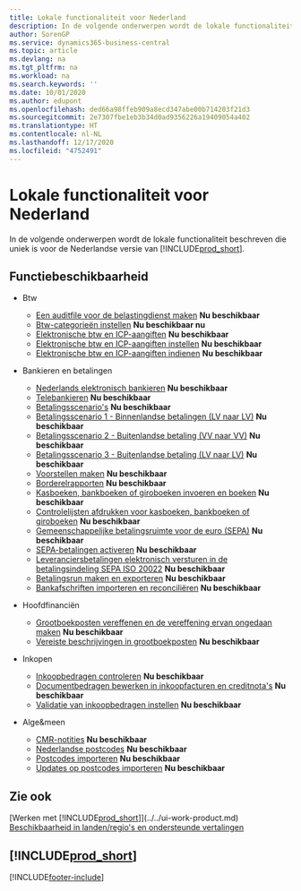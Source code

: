 ```yaml
---
title: Lokale functionaliteit voor Nederland
description: In de volgende onderwerpen wordt de lokale functionaliteit in de Nederlandse versie van Business Central beschreven.
author: SorenGP
ms.service: dynamics365-business-central
ms.topic: article
ms.devlang: na
ms.tgt_pltfrm: na
ms.workload: na
ms.search.keywords: ''
ms.date: 10/01/2020
ms.author: edupont
ms.openlocfilehash: ded66a98ffeb909a8ecd347abe00b714203f21d3
ms.sourcegitcommit: 2e7307fbe1eb3b34d0ad9356226a19409054a402
ms.translationtype: HT
ms.contentlocale: nl-NL
ms.lasthandoff: 12/17/2020
ms.locfileid: "4752491"
---
```

# <a name="netherlands-local-functionality"></a>Lokale functionaliteit voor Nederland

In de volgende onderwerpen wordt de lokale functionaliteit beschreven die uniek is voor de Nederlandse versie van [!INCLUDE[prod_short](../../includes/prod_short.md)].  

## <a name="feature-availability"></a>Functiebeschikbaarheid  

* Btw
    * [Een auditfile voor de belastingdienst maken](how-to-create-an-audit-file-for-the-tax-authority.md) **Nu beschikbaar**
    * [Btw-categorieën instellen](how-to-set-up-vat-categories.md) **Nu beschikbaar nu**
    * [Elektronische btw en ICP-aangiften](electronic-vat-and-icp-declarations.md) **Nu beschikbaar**
    * [Elektronische btw en ICP-aangiften instellen](how-to-set-up-electronic-vat-and-icp-declarations.md) **Nu beschikbaar**
    * [Elektronische btw en ICP-aangiften indienen](electronic-vat-and-icp-declarations.md) **Nu beschikbaar**

* Bankieren en betalingen
    * [Nederlands elektronisch bankieren](dutch-electronic-banking.md) **Nu beschikbaar**
    * [Telebankieren](telebanking.md) **Nu beschikbaar**
    * [Betalingsscenario's](payment-scenarios.md) **Nu beschikbaar**
    * [Betalingsscenario 1 - Binnenlandse betalingen (LV naar LV)](payment-scenario-1-domestic-payments-lcy-to-lcy-.md) **Nu beschikbaar**  
    * [Betalingsscenario 2 - Buitenlandse betaling (VV naar VV)](payment-scenario-2-foreign-payment-fcy-to-fcy-.md) **Nu beschikbaar**  
    * [Betalingsscenario 3 - Buitenlandse betaling (LV naar LV)](payment-scenario-3-foreign-payment-lcy-to-fcy-.md) **Nu beschikbaar**
    * [Voorstellen maken](how-to-create-proposals.md) **Nu beschikbaar**
    * [Borderelrapporten](docket-reports.md) **Nu beschikbaar**
    * [Kasboeken, bankboeken of giroboeken invoeren en boeken](how-to-enter-and-post-cash-and-bank-or-giro-journals.md) **Nu beschikbaar**
    * [Controlelijsten afdrukken voor kasboeken, bankboeken of giroboeken](how-to-print-the-test-reports-for-cash-and-bank-or-giro-journals.md) **Nu beschikbaar**
    * [Gemeenschappelijke betalingsruimte voor de euro (SEPA)](single-euro-payments-area-sepa-.md) **Nu beschikbaar**
    * [SEPA-betalingen activeren](how-to-activate-sepa-payments.md) **Nu beschikbaar**
    * [Leveranciersbetalingen elektronisch versturen in de betalingsindeling SEPA ISO 20022](how-to-submit-vendor-payments-electronically-in-sepa-iso-20022-payment-format.md) **Nu beschikbaar**
    * [Betalingsrun maken en exporteren](how-to-create-and-export-payment-history.md) **Nu beschikbaar**
    * [Bankafschriften importeren en reconciliëren](how-to-import-and-reconcile-bank-statements.md) **Nu beschikbaar**

* Hoofdfinanciën
    * [Grootboekposten vereffenen en de vereffening ervan ongedaan maken](how-to-apply-and-unapply-general-ledger-entries.md) **Nu beschikbaar**
    * [Vereiste beschrijvingen in grootboekposten](required-descriptions-in-g-l-entry.md) **Nu beschikbaar**

* Inkopen
    * [Inkoopbedragen controleren](check-purchase-amounts.md) **Nu beschikbaar**
    * [Documentbedragen bewerken in inkoopfacturen en creditnota's](how-to-edit-document-amounts-in-purchase-invoices-and-credit-memos.md) **Nu beschikbaar**  
    * [Validatie van inkoopbedragen instellen](how-to-set-up-validation-of-purchase-amounts.md) **Nu beschikbaar**

* Alge&meen
    * [CMR-notities](cmr-notes.md) **Nu beschikbaar**
    * [Nederlandse postcodes](dutch-post-codes.md) **Nu beschikbaar**
    * [Postcodes importeren](how-to-import-post-codes.md) **Nu beschikbaar**
    * [Updates op postcodes importeren](how-to-import-post-code-updates.md) **Nu beschikbaar**  

## <a name="see-also"></a>Zie ook

[Werken met [!INCLUDE[prod_short](../../includes/prod_short.md)]](../../ui-work-product.md)  
[Beschikbaarheid in landen/regio's en ondersteunde vertalingen](/dynamics365/business-central/dev-itpro/compliance/apptest-countries-and-translations)  

## [!INCLUDE[prod_short](../../includes/free_trial_md.md)]  


[!INCLUDE[footer-include](../../includes/footer-banner.md)]